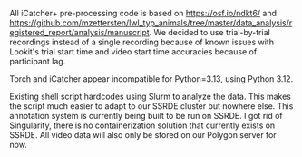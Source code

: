 All iCatcher+ pre-processing code is based on https://osf.io/ndkt6/ and https://github.com/mzettersten/lwl_typ_animals/tree/master/data_analysis/registered_report/analysis/manuscript. We decided to use trial-by-trial recordings instead of a single recording because of known issues with Lookit's trial start time and video start time accuracies because of participant lag.

Torch and iCatcher appear incompatible for Python=3.13, using Python 3.12.

Existing shell script hardcodes using Slurm to analyze the data. This makes the script much easier to adapt to our SSRDE cluster but nowhere else. This annotation system is currently being built to be run on SSRDE. I got rid of Singularity, there is no containerization solution that currently exists on SSRDE. All video data will also only be stored on our Polygon server for now.
